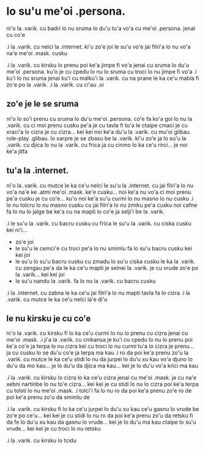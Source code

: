 # lo su'u me'oi .persona.
ni'o la .varik. cu badri lo nu sruma lo du'u tu'a vo'a cu me'oi .persona. jenai cu co'e

.i la .varik. cu nelci la .internet. ki'u zo'e joi le su'u vo'e jai filri'a lo nu vo'a na'e me'oi .mask. cusku

.i la .varik. cu kirsku lo prenu poi ke'a jimpe fi vo'a jenai cu sruma lo du'u me'oi .persona. ku'o je cu cpedu lo nu lo sruma cu troci lo nu jimpe fi vo'a  .i ku'i lo nu sruma jenai ku'i cu malku'i la .varik. cu na prane le ka ce'u mabla fi zo'e po la .varik.  .i la .varik. cu ci'au .oi

## zo'e je le se sruma
ni'o lo so'i prenu cu sruma lo du'u me'oi .persona. co'e fa ko'a goi lo nu la .varik. cu ci moi prenu cusku pe'a je cu tavla fi tu'a le ctaipe cmaci je cu xraci'a lo cizra je cu cizra... kei kei noi ke'a du'u la .varik. cu mu'oi glibau. role-play .glibau. lo xarpre je se zbasu be la .varik. ki'u zo'e ja lo su'u la .varik. cu djica lo nu la .varik. cu frica ja cu cinmo lo ka ce'u rirci... je noi ke'a jitfa

## tu'a la .internet.
ni'o la .varik. cu mutce le ka ce'u nelci le su'u la .internet. cu jai filri'a lo nu vo'a na'e ke .atmi me'oi .mask. ke'e cusku... noi ke'a nu vo'a ci moi prenu pe'a cusku je cu co'e... ku'o noi ke'a su'u curmi lo nu masno lo nu cusku  .i lo nu tolcru lo nu masno cusku cu jai filri'a lo nu zmiku pe'a cusku noi cafne fa lo nu lo jalge be ke'a cu na mapti lo co'e ja selji'i be la .varik.

.i le su'u la .varik. cu bacru cusku cu frica le su'u la .varik. cu ciska cusku kei ni'i...

* zo'e joi
* le su'u le cemci'e cu troci pe'a lo nu smimlu fa lo su'u bacru cusku kei kei joi
* le su'u lo su'u bacru cusku cu zmadu lo su'u ciska cusku le ka la .varik. cu zengau pe'a da le ka ce'u mapti je selnei la .varik. je cu vrude zo'e po la .varik... kei kei joi
* le su'u nandu la .varik. fa lo nu la .varik. cu bacru cusku

.i la .internet. cu zabna le ka ce'u jai filri'a lo nu mapti tavla fa lo cizra  .i la .varik. cu mutce le ka ce'u nelci la'e di'u

## le nu kirsku je cu co'e
ni'o la .varik. cu kirsku fi lo ka ce'u curmi lo nu lo prenu cu cizra jenai cu me'oi .mask.  .i ji'a la .varik. cu cnikansa je ku'i cu cpedu lo nu lo prenu poi ke'a co'e ja terpa lo nu cizra kei cu troci lo nu curmi tu'a lo cizra je prenu... ja cu cusku lo se du'u co'e ja terpa ma kau  .i ro da poi ke'a prenu zo'u la .varik. cu mutce le ka ce'u stidi lo nu da jurpei lo du'u xu kau vo'a djuno lo du'u da mo kau... je lo du'u da djica ma kau... kei je lo du'u vo'a krici ma kau

.i la .varik. cu kirsku lo cizra lo ka ce'u cizra jenai cu me'oi .mask. je cu na'e xebni nartinbe lo nu to'e cizra... kei kei je cu stidi lo nu lo cizra poi ke'a terpa cu tolsti lo nu me'oi .mask.  .i tolci'i fa lo nu ro da poi ke'a prenu zo'e ro de poi ke'a prenu zo'u da smimlu de

.i la .varik. cu kirsku fi lo ka ce'u jurpei lo du'u xu kau ce'u gasnu lo vrude be zo'e po ce'u... kei kei je cu stidi lo nu ro da poi ke'a prenu zo'u da retsku fi da fe lo du'u xu kau da gasnu lo vrude... kei je lo du'u ma kau ctaipe lo su'u vrude... kei kei je cu troci lo nu retsku

.i la .varik. cu kirsku lo tcidu
